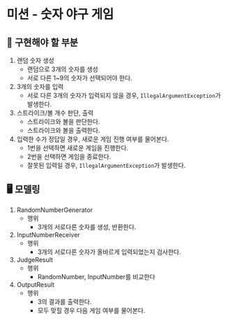 # 미션 - 숫자 야구 게임

## 📝️ 구현해야 할 부분
1. 랜덤 숫자 생성
   - 랜덤으로 3개의 숫자를 생성
   - 서로 다른 1~9의 숫자가 선택되어야 한다.
2. 3개의 숫자를 입력
   - 서로 다른 3개의 숫자가 입력되지 않을 경우, `IllegalArgumentException`가 발생한다.
3. 스트라이크/볼 개수 판단, 출력
   - 스트라이크와 볼을 판단한다.
   - 스트라이크와 볼을 출력한다.
4. 입력한 수가 정답일 경우, 새로운 게임 진행 여부를 물어본다.
   - 1번을 선택하면 새로운 게임을 진행한다.
   - 2번을 선택하면 게임을 종료한다.
   - 잘못된 입력일 경우, `IllegalArgumentException`가 발생한다.

## 🖥 모델링
1. RandomNumberGenerator
   - 행위
     - 3개의 서로다른 숫자를 생성, 반환한다.
2. InputNumberReceiver
   - 행위
     - 3개의 서로다른 숫자가 올바르게 입력되었는지 검사한다.
3. JudgeResult
   - 행위
     - RandomNumber, InputNumber를 비교한다
4. OutputResult
   - 행위
     - 3의 결과를 출력한다.
     - 모두 맞힐 경우 다음 게임 여부를 물어본다.